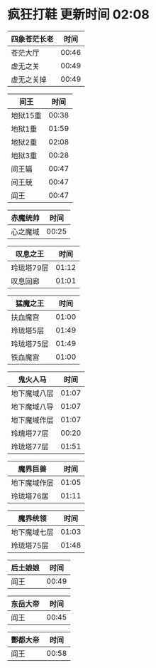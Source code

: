 # 疯狂打鞋 更新时间 02:08

| 四象苍茫长老   | 时间    |
|--------|-------|
| 苍茫大厅 | 00:46 |
| 虚无之关 | 00:49 |
| 虚无之关掉 | 00:49 |

| 间王   | 时间    |
|--------|-------|
| 地狱15重 | 00:38 |
| 地狱1重 | 01:59 |
| 地狱2重 | 02:08 |
| 地狱3重 | 00:28 |
| 间王辐 | 00:47 |
| 间王兢 | 00:47 |
| 阎王 | 00:47 |

| 赤魔统帅   | 时间    |
|--------|-------|
| 心之魔域 | 00:25 |

| 叹息之王   | 时间    |
|--------|-------|
| 玲珑塔79层 | 01:12 |
| 叹息回廊 | 01:01 |

| 猛魔之王   | 时间    |
|--------|-------|
| 扶血魔宫 | 01:00 |
| 玲珑塔5层 | 01:49 |
| 玲珑塔75层 | 01:49 |
| 铁血魔宫 | 01:00 |

| 鬼火人马   | 时间    |
|--------|-------|
| 地下魔域八层 | 01:07 |
| 地下魔域八导 | 01:07 |
| 地下魔域作层 | 01:07 |
| 玲瑰塔77层 | 00:20 |
| 玲珑塔77层 | 01:51 |

| 魔界巨兽   | 时间    |
|--------|-------|
| 地下魔域作层 | 01:05 |
| 玲珑塔76居 | 01:11 |

| 魔界统领   | 时间    |
|--------|-------|
| 地下魔域七层 | 01:03 |
| 玲珑塔75层 | 01:48 |

| 后土娘娘   | 时间    |
|--------|-------|
| 阎王 | 00:49 |

| 东岳大帝   | 时间    |
|--------|-------|
| 阎王 | 00:45 |

| 酆都大帝   | 时间    |
|--------|-------|
| 阎王 | 00:58 |